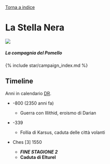 [Torna a indice](../index.md)

# La Stella Nera

![](https://i.imgur.com/z7FdwdU.jpg)

##### La compagnia del Pomello

{% include star/campaign_index.md %}

## Timeline

Anni in calendario [DR](https://forgottenrealms.fandom.com/wiki/Marking_the_years).

* -800 (2350 anni fa)
	- Guerra con Illithid, eroismo di Darian

* -339
	- Follia di Karsus, caduta delle città volanti

* Ches [3] 1550
	- ***FINE STAGIONE 2***
	- **Caduta di Elturel**